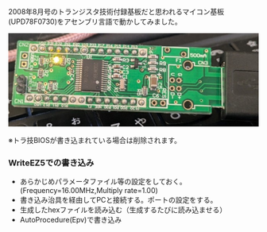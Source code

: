 

2008年8月号のトランジスタ技術付録基板だと思われるマイコン基板(UPD78F0730)をアセンブリ言語で動かしてみました。

![img1](blink/img1.jpg)


※トラ技BIOSが書き込まれている場合は削除されます。

### WriteEZ5での書き込み

- あらかじめパラメータファイル等の設定をしておく。(Frequency=16.00MHz,Multiply rate=1.00)
- 書き込み治具を経由してPCと接続する。ポートの設定をする。
- 生成したhexファイルを読み込む（生成するたびに読み込ませる）
- AutoProcedure(Epv)で書き込み
